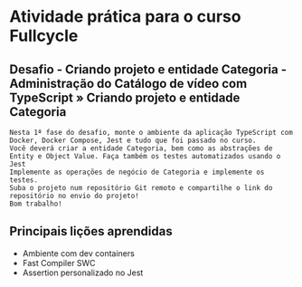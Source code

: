 # Atividade prática para o curso Fullcycle

## Desafio - Criando projeto e entidade Categoria - Administração do Catálogo de vídeo com TypeScript » Criando projeto e entidade Categoria
    Nesta 1ª fase do desafio, monte o ambiente da aplicação TypeScript com Docker, Docker Compose, Jest e tudo que foi passado no curso.
    Você deverá criar a entidade Categoria, bem como as abstrações de Entity e Object Value. Faça também os testes automatizados usando o Jest
    Implemente as operações de negócio de Categoria e implemente os testes.
    Suba o projeto num repositório Git remoto e compartilhe o link do repositório no envio do projeto!
    Bom trabalho!

## Principais lições aprendidas
- Ambiente com dev containers
- Fast Compiler SWC
- Assertion personalizado no Jest